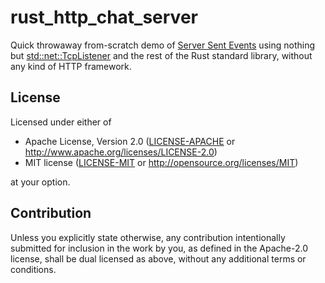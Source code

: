 # rust_http_chat_server

Quick throwaway from-scratch demo of
[Server Sent Events](https://developer.mozilla.org/en-US/docs/Web/API/Server-sent_events/Using_server-sent_events)
using nothing but
[std::net::TcpListener](https://doc.rust-lang.org/std/net/struct.TcpListener.html)
and the rest of the Rust standard library, without any kind of HTTP framework.



<h2 name="license">License</h2>

Licensed under either of

* Apache License, Version 2.0 ([LICENSE-APACHE](LICENSE-APACHE) or <http://www.apache.org/licenses/LICENSE-2.0>)
* MIT license ([LICENSE-MIT](LICENSE-MIT) or <http://opensource.org/licenses/MIT>)

at your option.



<h2 name="contribution">Contribution</h2>

Unless you explicitly state otherwise, any contribution intentionally submitted
for inclusion in the work by you, as defined in the Apache-2.0 license, shall be
dual licensed as above, without any additional terms or conditions.
